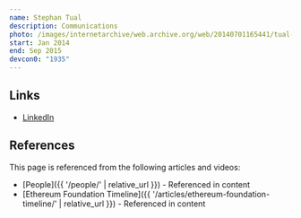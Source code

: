 ```yaml
---
name: Stephan Tual
description: Communications
photo: /images/internetarchive/web.archive.org/web/20140701165441/tual-stephan.jpg
start: Jan 2014
end: Sep 2015
devcon0: "1935"
---
```


## Links
- [LinkedIn](https://www.linkedin.com/in/stephantual/)

## References

This page is referenced from the following articles and videos:

- [People]({{ '/people/' | relative_url }}) - Referenced in content
- [Ethereum Foundation Timeline]({{ '/articles/ethereum-foundation-timeline/' | relative_url }}) - Referenced in content
